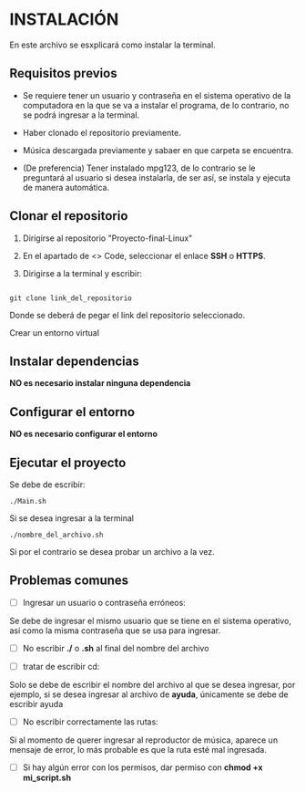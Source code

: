 # INSTALACIÓN

En este archivo se esxplicará como instalar la terminal.

## Requisitos previos

- Se requiere tener un usuario y contraseña en el sistema operativo de la computadora en la que se va a instalar el programa, de lo contrario, no se podrá ingresar a la terminal.

- Haber clonado el repositorio previamente.

- Música descargada previamente y sabaer en que carpeta se encuentra.

- (De preferencia) Tener instalado mpg123, de lo contrario se le preguntará al usuario si desea instalarla, de ser así, se instala y ejecuta de manera automática.

## Clonar el repositorio

1. Dirigirse al repositorio "Proyecto-final-Linux"

2. En el apartado de <> Code, seleccionar el enlace **SSH** o **HTTPS**.

3. Dirigirse a la terminal y escribir:

```

git clone link_del_repositorio
```

Donde se deberá de pegar el link del repositorio seleccionado.


Crear un entorno virtual

## Instalar dependencias

**NO es necesario instalar ninguna dependencia**

## Configurar el entorno

**NO es necesario configurar el entorno**

## Ejecutar el proyecto

Se debe de escribir:

```
./Main.sh
```

Si se desea ingresar a la terminal

```
./nombre_del_archivo.sh
```
Si por el contrario se desea probar un archivo a la vez.

## Problemas comunes

- [ ] Ingresar un usuario o contraseña erróneos:

Se debe de ingresar el mismo usuario que se tiene en el sistema operativo, así como la misma contraseña que se usa para ingresar.

- [ ] No escribir **./** o **.sh** al final del nombre del archivo

- [ ] tratar de escribir cd:

Solo se debe de escribir el nombre del archivo al que se desea ingresar, por ejemplo, si se desea ingresar al archivo de **ayuda**, únicamente se debe de escribir ayuda

- [ ] No escribir correctamente las rutas:

Si al  momento de querer ingresar al reproductor de música, aparece un mensaje de error, lo más probable es que la ruta esté mal ingresada.

- [ ] Si hay algún error con los permisos, dar permiso con **chmod +x mi_script.sh**
